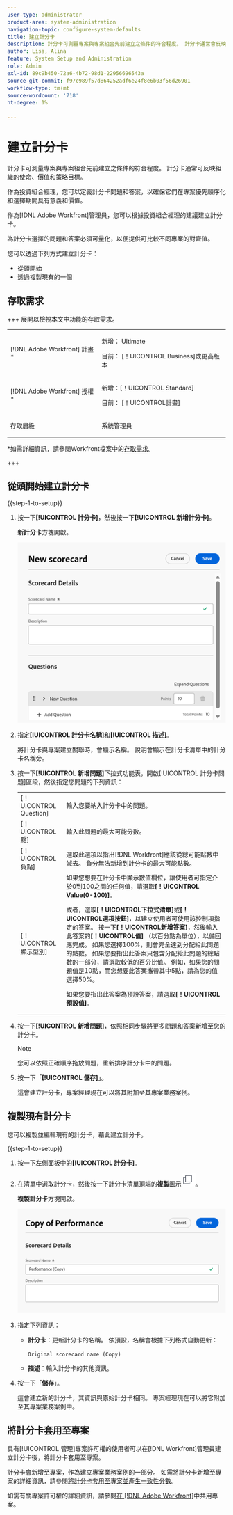 ```yaml
---
user-type: administrator
product-area: system-administration
navigation-topic: configure-system-defaults
title: 建立計分卡
description: 計分卡可測量專案與專案組合先前建立之條件的符合程度。 計分卡通常會反映組織的使命、價值和策略目標。Portfolio經理通常會定義計分卡問題和答案，以確保它們在專案優先順序設定和選擇期間具有意義和價值。  [!DNL Adobe Workfront] 管理員會根據投資組合經理的建議來建置計分卡。
author: Lisa, Alina
feature: System Setup and Administration
role: Admin
exl-id: 89c9b450-72a6-4b72-98d1-22956696543a
source-git-commit: f97c989f57d864252adf6e24f8e6b03f56d26901
workflow-type: tm+mt
source-wordcount: '718'
ht-degree: 1%

---
```


# 建立計分卡

<!--Audited: 05/2025-->

<!--DON'T DELETE, DRAFT OR HIDE THIS ARTICLE. IT IS LINKED TO THE PRODUCT, THROUGH THE CONTEXT SENSITIVE HELP LINKS.-->

<!--<span class="preview">The highlighted information on this page refers to functionality not yet generally available. It is available only in the Preview environment for all customers. The same features will also be available in the Production environment for all customers after a week from the Preview release. </span>   

<span class="preview">For more information, see [Interface modernization](/help/quicksilver/product-announcements/product-releases/interface-modernization/interface-modernization.md). </span>-->

計分卡可測量專案與專案組合先前建立之條件的符合程度。 計分卡通常可反映組織的使命、價值和策略目標。

作為投資組合經理，您可以定義計分卡問題和答案，以確保它們在專案優先順序化和選擇期間具有意義和價值。

作為[!DNL Adobe Workfront]管理員，您可以根據投資組合經理的建議建立計分卡。

為計分卡選擇的問題和答案必須可量化，以便提供可比較不同專案的對齊值。

您可以透過下列方式建立計分卡：

* 從頭開始
* 透過複製現有的一個

## 存取需求

+++ 展開以檢視本文中功能的存取需求。

<table style="table-layout:auto"> 
 <col> 
 <col> 
 <tbody> 
  <tr> 
   <td role="rowheader">[!DNL Adobe Workfront] 計畫*</td> 
   <td> <p>新增： Ultimate</p>
   <p>目前： [！UICONTROL Business]或更高版本</p> 
   </td> 
  </tr> 
  <tr> 
   <td role="rowheader">[!DNL Adobe Workfront] 授權*</td> 
   <td><p>新增：[！UICONTROL Standard]</p>
   <p>目前： [！UICONTROL計畫]</p>
   </td> 
  </tr> 
   <tr> 
   <td role="rowheader"><p>存取層級</p></td> 
   <td><p>系統管理員</p>
   </td> 
  </tr>
 </tbody> 
</table>

*如需詳細資訊，請參閱Workfront檔案中的[存取需求](/help/quicksilver/administration-and-setup/add-users/access-levels-and-object-permissions/access-level-requirements-in-documentation.md)。

+++

## 從頭開始建立計分卡

{{step-1-to-setup}}

1. 按一下&#x200B;**[!UICONTROL 計分卡]**，然後按一下&#x200B;**[!UICONTROL 新增計分卡]**。

   **新計分卡**&#x200B;方塊開啟。

   ![新計分卡方塊](assets/new-scorecard-350x173.png)

1. 指定&#x200B;**[!UICONTROL 計分卡名稱]**&#x200B;和&#x200B;**[!UICONTROL 描述]**。

   將計分卡與專案建立關聯時，會顯示名稱。 說明會顯示在計分卡清單中的計分卡名稱旁。

1. 按一下&#x200B;**[!UICONTROL 新增問題]**&#x200B;下拉式功能表，開啟[!UICONTROL 計分卡問題]區段，然後指定您問題的下列資訊：

   <table style="table-layout:auto"> 
    <col> 
    <col> 
    <tbody> 
     <tr> 
      <td role="rowheader">[！UICONTROL Question]</td> 
      <td>輸入您要納入計分卡中的問題。</td> 
     </tr> 
     <tr> 
      <td role="rowheader">[！UICONTROL點]</td> 
      <td>輸入此問題的最大可能分數。</td> 
     </tr> 
     <tr> 
      <td role="rowheader">[！UICONTROL負點]</td> 
      <td>選取此選項以指出[!DNL Workfront]應該從總可能點數中減去。 負分無法新增到計分卡的最大可能點數。</td> 
     </tr> 
     <tr> 
      <td role="rowheader">[！UICONTROL顯示型別]</td> 
      <td>如果您想要在計分卡中顯示數值欄位，讓使用者可指定介於0到100之間的任何值，請選取<strong>[！UICONTROL Value(0-100)]</strong>。<p>或者，選取<strong>[！UICONTROL下拉式清單]</strong>或<strong>[！UICONTROL選項按鈕]</strong>，以建立使用者可使用該控制項指定的答案。 按一下<strong>[！UICONTROL新增答案]</strong>，然後輸入此答案的<strong>[！UICONTROL值]</strong> （以百分點為單位），以備回應完成。 如果您選擇100%，則會完全達到分配給此問題的點數。 如果您要指出此答案只包含分配給此問題的總點數的一部分，請選取較低的百分比值。 例如，如果您的問題值是10點，而您想要此答案攜帶其中5點，請為您的值選擇50%。</p>
      <p>如果您要指出此答案為預設答案，請選取<strong>[！UICONTROL預設值]</strong>。</strong></p>
     </tr> 
    </tbody> 
   </table>

1. 按一下&#x200B;**[!UICONTROL 新增問題]**，依照相同步驟將更多問題和答案新增至您的計分卡。

   >[!NOTE]
   >
   >您可以依照正確順序拖放問題，重新排序計分卡中的問題。

1. 按一下「**[!UICONTROL 儲存]**」。

   這會建立計分卡，專案經理現在可以將其附加至其專案業務案例。

## 複製現有計分卡

您可以複製並編輯現有的計分卡，藉此建立計分卡。

{{step-1-to-setup}}

1. 按一下左側面板中的&#x200B;**[!UICONTROL 計分卡]**。
1. 在清單中選取計分卡，然後按一下計分卡清單頂端的&#x200B;**複製**&#x200B;圖示![複製計分卡圖示](assets/copy-scorecard-icon.png)。

   **複製計分卡**&#x200B;方塊開啟。

   ![複製計分卡方塊](assets/copy-scorecard-box.png)

1. 指定下列資訊：

   * **計分卡**：更新計分卡的名稱。  依預設，名稱會根據下列格式自動更新：

     `Original scorecard name (Copy)`
   * **描述**：輸入計分卡的其他資訊。
1. 按一下「**儲存**」。

   這會建立新的計分卡，其資訊與原始計分卡相同。 專案經理現在可以將它附加至其專案業務案例中。

## 將計分卡套用至專案

具有[!UICONTROL 管理]專案許可權的使用者可以在[!DNL Workfront]管理員建立計分卡後，將計分卡套用至專案。

計分卡會新增至專案，作為建立專案業務案例的一部分。 如需將計分卡新增至專案的詳細資訊，請參閱[將計分卡套用至專案並產生一致性分數](../../../manage-work/projects/define-a-business-case/apply-scorecard-to-project-to-generate-alignment-score.md)。

如需有關專案許可權的詳細資訊，請參閱[在 [!DNL Adobe Workfront]](../../../workfront-basics/grant-and-request-access-to-objects/share-a-project.md)中共用專案。


